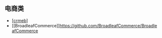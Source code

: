 ## 电商类
- [[crmeb]](https://www.crmeb.com/)
- [[BroadleafCommerce]]https://github.com/BroadleafCommerce/BroadleafCommerce
